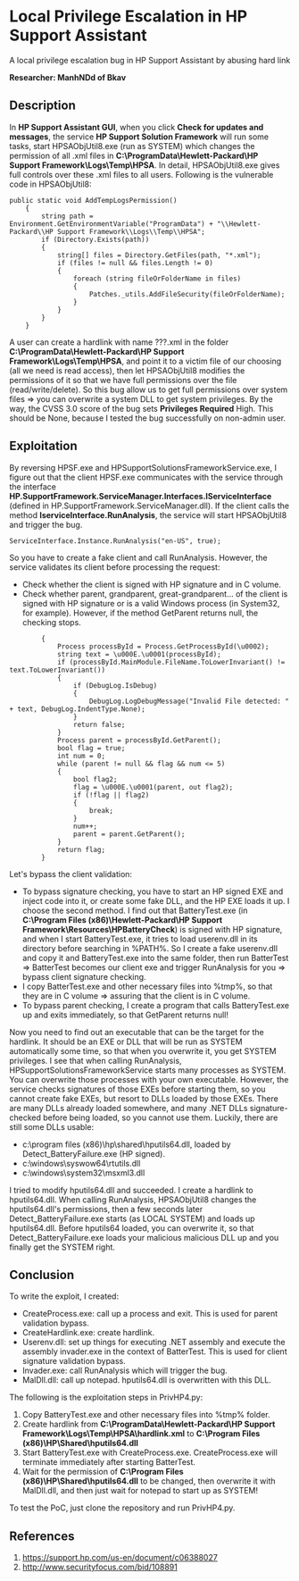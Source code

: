# Local Privilege Escalation in HP Support Assistant
A local privilege escalation bug in HP Support Assistant by abusing hard link

**Researcher: ManhNDd of Bkav**
## Description
In **HP Support Assistant GUI**, when you click **Check for updates and messages**, the service **HP Support Solution Framework** will run some tasks, start HPSAObjUtil8.exe (run as SYSTEM) which changes the permission of all .xml files in **C:\ProgramData\Hewlett-Packard\HP Support Framework\Logs\Temp\HPSA**. In detail, HPSAObjUtil8.exe gives full controls over these .xml files to all users. Following is the vulnerable code in HPSAObjUtil8:
```
public static void AddTempLogsPermission()
	{
		string path = Environment.GetEnvironmentVariable("ProgramData") + "\\Hewlett-Packard\\HP Support Framework\\Logs\\Temp\\HPSA";
		if (Directory.Exists(path))
		{
			string[] files = Directory.GetFiles(path, "*.xml");
			if (files != null && files.Length != 0)
			{
				foreach (string fileOrFolderName in files)
				{
					Patches._utils.AddFileSecurity(fileOrFolderName);
				}
			}
		}
	}
```
A user can create a hardlink with name ???.xml in the folder **C:\ProgramData\Hewlett-Packard\HP Support Framework\Logs\Temp\HPSA**, and point it to a victim file of our choosing (all we need is read access), then let HPSAObjUtil8 modifies the permissions of it so that we have full permissions over the file (read/write/delete). So this bug allow us to get full permissions over system files => you can overwrite a system DLL to get system privileges. By the way, the CVSS 3.0 score of the bug sets **Privileges Required** High. This should be None, because I tested the bug successfully on non-admin user.
## Exploitation
By reversing HPSF.exe and HPSupportSolutionsFrameworkService.exe, I figure out that the client HPSF.exe communicates with the service through the interface **HP.SupportFramework.ServiceManager.Interfaces.IServiceInterface** (defined in HP.SupportFramework.ServiceManager.dll). If the client calls the method **IserviceInterface.RunAnalysis**, the service will start HPSAObjUtil8 and trigger the bug.
```
ServiceInterface.Instance.RunAnalysis("en-US", true);
```
So you have to create a fake client and call RunAnalysis. However, the service validates its client before processing the request:
* Check whether the client is signed with HP signature and in C volume.
* Check whether parent, grandparent, great-grandparent... of the client is signed with HP signature or is a valid Windows process (in System32, for example). However, if the method GetParent returns null, the checking stops.

```internal static bool \u0001(int \u0002)
        {
            Process processById = Process.GetProcessById(\u0002);
            string text = \u000E.\u0001(processById);
            if (processById.MainModule.FileName.ToLowerInvariant() != text.ToLowerInvariant())
            {
                if (DebugLog.IsDebug)
                {
                    DebugLog.LogDebugMessage("Invalid File detected: " + text, DebugLog.IndentType.None);
                }
                return false;
            }
            Process parent = processById.GetParent();
            bool flag = true;
            int num = 0;
            while (parent != null && flag && num <= 5)
            {
                bool flag2;
                flag = \u000E.\u0001(parent, out flag2);
                if (!flag || flag2)
                {
                    break;
                }
                num++;
                parent = parent.GetParent();
            }
            return flag;
        }
```
Let's bypass the client validation:
* To bypass signature checking, you have to start an HP signed EXE and inject code into it, or create some fake DLL, and the HP EXE loads it up. I choose the second method. I find out that BatteryTest.exe (in **C:\Program Files (x86)\Hewlett-Packard\HP Support Framework\Resources\HPBatteryCheck**) is signed with HP signature, and when I start BatteryTest.exe, it tries to load userenv.dll in its directory before searching in %PATH%. So I create a fake userenv.dll and copy it and BatteryTest.exe into the same folder, then run BatterTest => BatterTest becomes our client exe and trigger RunAnalysis for you => bypass client signature checking.
* I copy BatterTest.exe and other necessary files into %tmp%, so that they are in C volume => assuring that the client is in C volume.
* To bypass parent checking, I create a program that calls BatteryTest.exe up and exits immediately, so that GetParent returns null!

Now you need to find out an executable that can be the target for the hardlink. It should be an EXE or DLL that will be run as SYSTEM automatically some time, so that when you overwrite it, you get SYSTEM privileges. I see that when calling RunAnalysis, HPSupportSolutionsFrameworkService starts many processes as SYSTEM. You can overwrite those processes with your own executable. However, the service checks signatures of those EXEs before starting them, so you cannot create fake EXEs, but resort to DLLs loaded by those EXEs. There are many DLLs already loaded somewhere, and many .NET DLLs signature-checked before being loaded, so you cannot use them. Luckily, there are still some DLLs usable:
* c:\program files (x86)\hp\shared\hputils64.dll, loaded by Detect_BatteryFailure.exe (HP signed).
* c:\windows\syswow64\rtutils.dll
* c:\windows\system32\msxml3.dll

I tried to modify hputils64.dll and succeeded. I create a hardlink to hputils64.dll. When calling RunAnalysis, HPSAObjUtil8 changes the hputils64.dll's permissions, then a few seconds later Detect_BatteryFailure.exe starts (as LOCAL SYSTEM) and loads up hputils64.dll. Before hputils64 loaded, you can overwrite it, so that Detect_BatteryFailure.exe loads your malicious malicious DLL up and you finally get the SYSTEM right.
## Conclusion
To write the exploit, I created:
* CreateProcess.exe: call up a process and exit. This is used for parent validation bypass.
* CreateHardlink.exe: create hardlink.
* Userenv.dll: set up things for executing .NET assembly and execute the assembly invader.exe in the context of BatterTest. This is used for client signature validation bypass.
* Invader.exe: call RunAnalysis which will trigger the bug.
* MalDll.dll: call up notepad. hputils64.dll is overwritten with this DLL.

The following is the exploitation steps in PrivHP4.py:
1. Copy BatteryTest.exe and other necessary files into %tmp% folder.
2. Create hardlink from **C:\ProgramData\Hewlett-Packard\HP Support Framework\Logs\Temp\HPSA\hardlink.xml** to **C:\Program Files (x86)\HP\Shared\hputils64.dll**
3. Start BatteryTest.exe with CreateProcess.exe. CreateProcess.exe will terminate immediately after starting BatterTest.
4. Wait for the permission of **C:\Program Files (x86)\HP\Shared\hputils64.dll** to be changed, then overwrite it with MalDll.dll, and then just wait for notepad to start up as SYSTEM!

To test the PoC, just clone the repository and run PrivHP4.py.

## References
1. https://support.hp.com/us-en/document/c06388027
2. http://www.securityfocus.com/bid/108891

